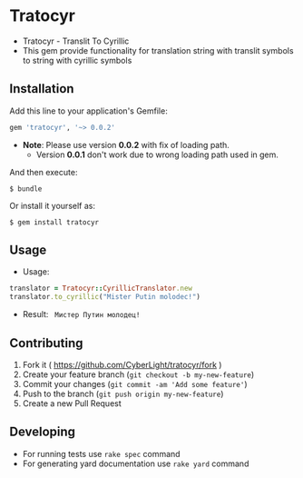 # Tratocyr

* Tratocyr - Translit To Cyrillic
* This gem provide functionality for translation string with translit symbols to string with cyrillic symbols

## Installation

Add this line to your application's Gemfile:

```ruby
gem 'tratocyr', '~> 0.0.2'
```
* **Note**: Please use version **0.0.2** with fix of loading path.
  * Version **0.0.1** don't work due to wrong loading path used in gem.

And then execute:

    $ bundle

Or install it yourself as:

    $ gem install tratocyr

## Usage

* Usage:
```ruby
translator = Tratocyr::CyrillicTranslator.new
translator.to_cyrillic("Mister Putin molodec!")
```
* Result:
``` Мистер Путин молодец!```

## Contributing

1. Fork it ( https://github.com/CyberLight/tratocyr/fork )
2. Create your feature branch (`git checkout -b my-new-feature`)
3. Commit your changes (`git commit -am 'Add some feature'`)
4. Push to the branch (`git push origin my-new-feature`)
5. Create a new Pull Request

## Developing
* For running tests use ```rake spec``` command
* For generating yard documentation use ```rake yard``` command